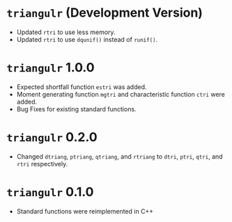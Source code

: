 # `triangulr` (Development Version)

* Updated `rtri` to use less memory.
* Updated `rtri` to use `dqunif()` instead of `runif()`.


# `triangulr` 1.0.0

* Expected shortfall function `estri` was added.
* Moment generating function `mgtri` and characteristic function `ctri` were added.
* Bug Fixes for existing standard functions.


# `triangulr` 0.2.0

* Changed `dtriang`, `ptriang`, `qtriang`, and `rtriang` to `dtri`, `ptri`, `qtri`, and `rtri` respectively.


# `triangulr` 0.1.0

* Standard functions were reimplemented in C++

